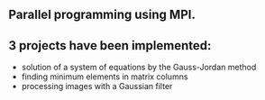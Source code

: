 ## Parallel programming using MPI.
## 3 projects have been implemented:
- solution of a system of equations by the Gauss-Jordan method
- finding minimum elements in matrix columns
- processing images with a Gaussian filter